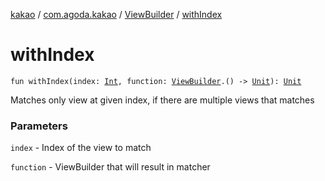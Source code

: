 [kakao](../../index.md) / [com.agoda.kakao](../index.md) / [ViewBuilder](index.md) / [withIndex](.)

# withIndex

`fun withIndex(index: `[`Int`](https://kotlinlang.org/api/latest/jvm/stdlib/kotlin/-int/index.html)`, function: `[`ViewBuilder`](index.md)`.() -> `[`Unit`](https://kotlinlang.org/api/latest/jvm/stdlib/kotlin/-unit/index.html)`): `[`Unit`](https://kotlinlang.org/api/latest/jvm/stdlib/kotlin/-unit/index.html)

Matches only view at given index, if there are multiple views that matches

### Parameters

`index` - Index of the view to match

`function` - ViewBuilder that will result in matcher